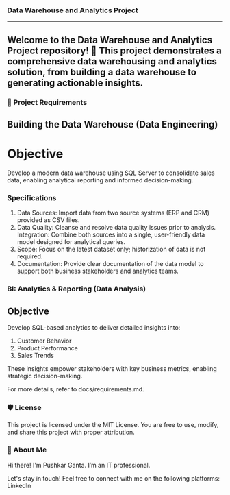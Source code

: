 ### Data Warehouse and Analytics Project
----------------------------------------------------
Welcome to the Data Warehouse and Analytics Project repository! 🚀
This project demonstrates a comprehensive data warehousing and analytics solution, from building a data warehouse to generating actionable insights.
---------
### 🚀 Project Requirements
## Building the Data Warehouse (Data Engineering)
# Objective
Develop a modern data warehouse using SQL Server to consolidate sales data, enabling analytical reporting and informed decision-making.

### Specifications
1. Data Sources: Import data from two source systems (ERP and CRM) provided as CSV files.
2. Data Quality: Cleanse and resolve data quality issues prior to analysis.
Integration: Combine both sources into a single, user-friendly data model designed for analytical queries.
3. Scope: Focus on the latest dataset only; historization of data is not required.
4. Documentation: Provide clear documentation of the data model to support both business stakeholders and analytics teams.

### BI: Analytics & Reporting (Data Analysis)
## Objective
Develop SQL-based analytics to deliver detailed insights into:

1. Customer Behavior
2. Product Performance
3. Sales Trends

These insights empower stakeholders with key business metrics, enabling strategic decision-making.

For more details, refer to docs/requirements.md.

### 🛡️ License
This project is licensed under the MIT License. You are free to use, modify, and share this project with proper attribution.
### 🌟 About Me
Hi there! I'm Pushkar Ganta. I’m an IT professional.

Let's stay in touch! Feel free to connect with me on the following platforms:
LinkedIn 
